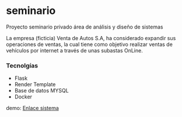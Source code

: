 # seminario
Proyecto seminario privado área de análisis y diseño de sistemas 

La empresa (ficticia) Venta de Autos S.A, ha considerado expandir sus operaciones de ventas, la cual tiene como objetivo realizar ventas de vehículos por internet a través de unas subastas OnLine.

### Tecnolgías
- Flask
- Render Template
- Base de datos MYSQL
- Docker


demo:
[Enlace sistema](http://amacnotes.bike)
